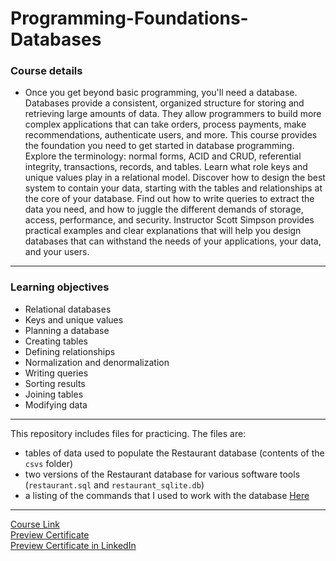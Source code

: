 # Programming-Foundations-Databases

### Course details

- Once you get beyond basic programming, you'll need a database. Databases provide a consistent, organized structure for storing and retrieving large amounts of data. They allow programmers to build more complex applications that can take orders, process payments, make recommendations, authenticate users, and more. This course provides the foundation you need to get started in database programming. Explore the terminology: normal forms, ACID and CRUD, referential integrity, transactions, records, and tables. Learn what role keys and unique values play in a relational model. Discover how to design the best system to contain your data, starting with the tables and relationships at the core of your database. Find out how to write queries to extract the data you need, and how to juggle the different demands of storage, access, performance, and security. Instructor Scott Simpson provides practical examples and clear explanations that will help you design databases that can withstand the needs of your applications, your data, and your users.

---

### Learning objectives

- Relational databases
- Keys and unique values
- Planning a database
- Creating tables
- Defining relationships
- Normalization and denormalization
- Writing queries
- Sorting results
- Joining tables
- Modifying data

---

This repository includes files for practicing. The files are:

- tables of data used to populate the Restaurant database (contents of the `csvs` folder)
- two versions of the Restaurant database for various software tools (`restaurant.sql` and `restaurant_sqlite.db`)
- a listing of the commands that I used to work with the database [Here](./Exercise_Files/)

---

[Course Link](https://www.linkedin.com/learning/programming-foundations-databases-2/why-use-a-database)
<br>
[Preview Certificate](https://drive.google.com/file/d/1X36OXecyQKr5SwWxi6ow15xylgX0n_pa/view?usp=sharing)
<br>[Preview Certificate in LinkedIn](https://www.linkedin.com/learning/certificates/9d8c62ed6869c43a1d59e0879a69b6d99d1aad96f2d2993da872967881a64fcb?trk=share_certificate)
